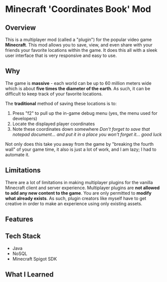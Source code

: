 # Minecraft 'Coordinates Book' Mod

## Overview
This is a multiplayer mod (called a "plugin") for the popular video game **Minecraft**. This mod allows you to save, view, and even share with your friends your favorite locations within the game. It does this all with a sleek user interface that is very responsive and easy to use.

## Why
The game is **massive** - each world can be up to 60 million meters wide which is about **five times the diameter of the earth**. As such, it can be difficult to keep track of your favorite locations. 

The **traditional** method of saving these locations is to:
1. Press "f2" to pull up the in-game debug menu (yes, the menu used for developers)
2. Locate the displayed player coordinates
3. Note these coordinates down somewhere *Don't forget to save that notepad document... and put it in a place you won't forget it... good luck*

Not only does this take you away from the game by "breaking the fourth wall" of your game time, it also is just a lot of work, and I am lazy; I had to automate it.

## Limitations
There are a lot of limitations in making multiplayer plugins for the vanilla Minecraft client and server experience. Multiplayer plugins are **not allowed to add any new content to the game**. You are only permitted to **modify what already exists**. As such, plugin creators like myself have to get creative in order to make an experience using only existing assets.

## Features

## Tech Stack
* Java
* NoSQL
* Minecraft Spigot SDK

## What I Learned
